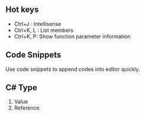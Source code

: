 ## Hot keys

* Ctrl+J : Intellisense 
* Ctrl+K, L : List members
* Ctrl+K, P: Show function parameter information

## Code Snippets

Use code snippets to append codes into editor quickly.


## C# Type

1. Value
2. Reference



## 





